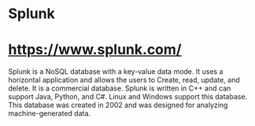 # Splunk 
# https://www.splunk.com/

Splunk is a NoSQL database with a key-value data mode. It uses a horizontal application and allows the users to Create, read, update, and delete. It is a commercial database. Splunk is written in C++ and can support Java, Python, and C#. Linux and Windows support this database. This database was created in 2002 and was designed for analyzing machine-generated data.  
